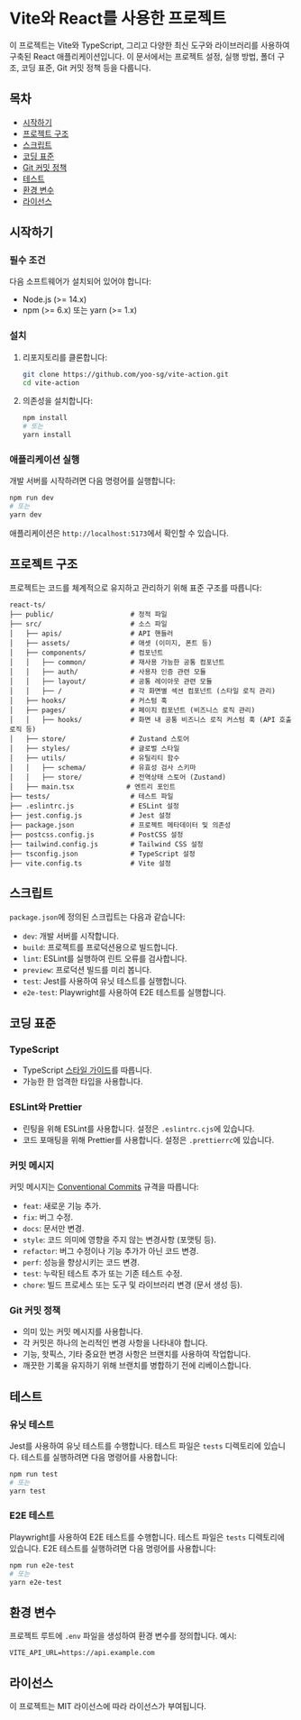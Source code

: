 # Vite와 React를 사용한 프로젝트

이 프로젝트는 Vite와 TypeScript, 그리고 다양한 최신 도구와 라이브러리를 사용하여 구축된 React 애플리케이션입니다. 이 문서에서는 프로젝트 설정, 실행 방법, 폴더 구조, 코딩 표준, Git 커밋 정책 등을 다룹니다.

## 목차

- [시작하기](#시작하기)
- [프로젝트 구조](#프로젝트-구조)
- [스크립트](#스크립트)
- [코딩 표준](#코딩-표준)
- [Git 커밋 정책](#git-커밋-정책)
- [테스트](#테스트)
- [환경 변수](#환경-변수)
- [라이선스](#라이선스)

## 시작하기

### 필수 조건

다음 소프트웨어가 설치되어 있어야 합니다:

- Node.js (>= 14.x)
- npm (>= 6.x) 또는 yarn (>= 1.x)

### 설치

1. 리포지토리를 클론합니다:

   ```sh
   git clone https://github.com/yoo-sg/vite-action.git
   cd vite-action
   ```

2. 의존성을 설치합니다:
   ```sh
   npm install
   # 또는
   yarn install
   ```

### 애플리케이션 실행

개발 서버를 시작하려면 다음 명령어를 실행합니다:

```sh
npm run dev
# 또는
yarn dev
```

애플리케이션은 `http://localhost:5173`에서 확인할 수 있습니다.

## 프로젝트 구조

프로젝트는 코드를 체계적으로 유지하고 관리하기 위해 표준 구조를 따릅니다:

```
react-ts/
├── public/                   # 정적 파일
├── src/                      # 소스 파일
│   ├── apis/                 # API 핸들러
│   ├── assets/               # 애셋 (이미지, 폰트 등)
│   ├── components/           # 컴포넌트
│   │   ├── common/           # 재사용 가능한 공통 컴포넌트
│   │   ├── auth/             # 사용자 인증 관련 모듈
│   │   ├── layout/           # 공통 레이아웃 관련 모듈
│   │   ├── /                 # 각 화면별 섹션 컴포넌트 (스타일 로직 관리)
│   ├── hooks/                # 커스텀 훅
│   ├── pages/                # 페이지 컴포넌트 (비즈니스 로직 관리)
│   │   ├── hooks/            # 화면 내 공통 비즈니스 로직 커스텀 훅 (API 호출 로직 등)
│   ├── store/                # Zustand 스토어
│   ├── styles/               # 글로벌 스타일
│   ├── utils/                # 유틸리티 함수
│   │   ├── schema/           # 유효성 검사 스키마
│   │   ├── store/            # 전역상태 스토어 (Zustand)
│   ├── main.tsx             # 엔트리 포인트
├── tests/                    # 테스트 파일
├── .eslintrc.js              # ESLint 설정
├── jest.config.js            # Jest 설정
├── package.json              # 프로젝트 메타데이터 및 의존성
├── postcss.config.js         # PostCSS 설정
├── tailwind.config.js        # Tailwind CSS 설정
├── tsconfig.json             # TypeScript 설정
├── vite.config.ts            # Vite 설정
```

## 스크립트

`package.json`에 정의된 스크립트는 다음과 같습니다:

- `dev`: 개발 서버를 시작합니다.
- `build`: 프로젝트를 프로덕션용으로 빌드합니다.
- `lint`: ESLint를 실행하여 린트 오류를 검사합니다.
- `preview`: 프로덕션 빌드를 미리 봅니다.
- `test`: Jest를 사용하여 유닛 테스트를 실행합니다.
- `e2e-test`: Playwright를 사용하여 E2E 테스트를 실행합니다.

## 코딩 표준

### TypeScript

- TypeScript [스타일 가이드](https://typescriptlang.org/)를 따릅니다.
- 가능한 한 엄격한 타입을 사용합니다.

### ESLint와 Prettier

- 린팅을 위해 ESLint를 사용합니다. 설정은 `.eslintrc.cjs`에 있습니다.
- 코드 포매팅을 위해 Prettier를 사용합니다. 설정은 `.prettierrc`에 있습니다.

### 커밋 메시지

커밋 메시지는 [Conventional Commits](https://www.conventionalcommits.org/ko/v1.0.0/) 규격을 따릅니다:

- `feat`: 새로운 기능 추가.
- `fix`: 버그 수정.
- `docs`: 문서만 변경.
- `style`: 코드 의미에 영향을 주지 않는 변경사항 (포맷팅 등).
- `refactor`: 버그 수정이나 기능 추가가 아닌 코드 변경.
- `perf`: 성능을 향상시키는 코드 변경.
- `test`: 누락된 테스트 추가 또는 기존 테스트 수정.
- `chore`: 빌드 프로세스 또는 도구 및 라이브러리 변경 (문서 생성 등).

### Git 커밋 정책

- 의미 있는 커밋 메시지를 사용합니다.
- 각 커밋은 하나의 논리적인 변경 사항을 나타내야 합니다.
- 기능, 핫픽스, 기타 중요한 변경 사항은 브랜치를 사용하여 작업합니다.
- 깨끗한 기록을 유지하기 위해 브랜치를 병합하기 전에 리베이스합니다.

## 테스트

### 유닛 테스트

Jest를 사용하여 유닛 테스트를 수행합니다. 테스트 파일은 `tests` 디렉토리에 있습니다. 테스트를 실행하려면 다음 명령어를 사용합니다:

```sh
npm run test
# 또는
yarn test
```

### E2E 테스트

Playwright를 사용하여 E2E 테스트를 수행합니다. 테스트 파일은 `tests` 디렉토리에 있습니다. E2E 테스트를 실행하려면 다음 명령어를 사용합니다:

```sh
npm run e2e-test
# 또는
yarn e2e-test
```

## 환경 변수

프로젝트 루트에 `.env` 파일을 생성하여 환경 변수를 정의합니다. 예시:

```
VITE_API_URL=https://api.example.com
```

## 라이선스

이 프로젝트는 MIT 라이선스에 따라 라이선스가 부여됩니다.
